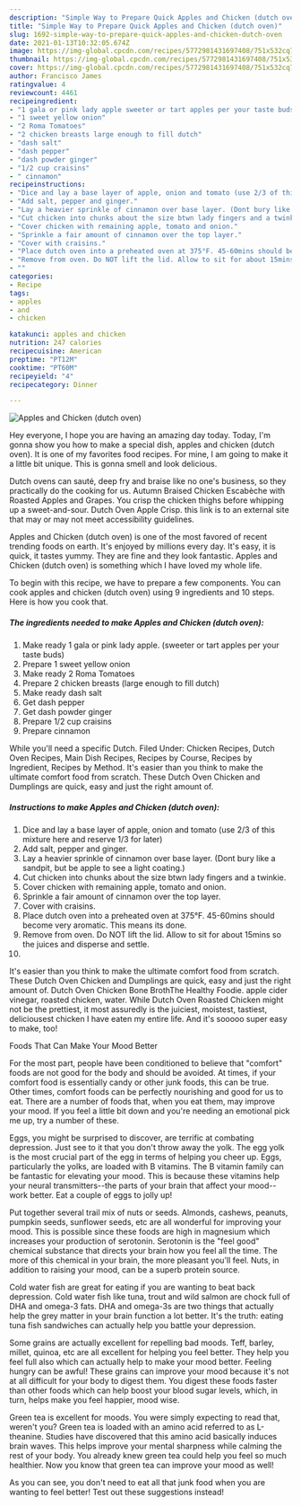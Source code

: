 ```yaml
---
description: "Simple Way to Prepare Quick Apples and Chicken (dutch oven)"
title: "Simple Way to Prepare Quick Apples and Chicken (dutch oven)"
slug: 1692-simple-way-to-prepare-quick-apples-and-chicken-dutch-oven
date: 2021-01-13T10:32:05.674Z
image: https://img-global.cpcdn.com/recipes/5772981431697408/751x532cq70/apples-and-chicken-dutch-oven-recipe-main-photo.jpg
thumbnail: https://img-global.cpcdn.com/recipes/5772981431697408/751x532cq70/apples-and-chicken-dutch-oven-recipe-main-photo.jpg
cover: https://img-global.cpcdn.com/recipes/5772981431697408/751x532cq70/apples-and-chicken-dutch-oven-recipe-main-photo.jpg
author: Francisco James
ratingvalue: 4
reviewcount: 4461
recipeingredient:
- "1 gala or pink lady apple sweeter or tart apples per your taste buds"
- "1 sweet yellow onion"
- "2 Roma Tomatoes"
- "2 chicken breasts large enough to fill dutch"
- "dash salt"
- "dash pepper"
- "dash powder ginger"
- "1/2 cup craisins"
- " cinnamon"
recipeinstructions:
- "Dice and lay a base layer of apple, onion and tomato (use 2/3 of this mixture here and reserve 1/3 for later)"
- "Add salt, pepper and ginger."
- "Lay a heavier sprinkle of cinnamon over base layer. (Dont bury like a sandpit, but be apple to see a light coating.)"
- "Cut chicken into chunks about the size btwn lady fingers and a twinkie."
- "Cover chicken with remaining apple, tomato and onion."
- "Sprinkle a fair amount of cinnamon over the top layer."
- "Cover with craisins."
- "Place dutch oven into a preheated oven at 375°F. 45-60mins should become very aromatic. This means its done."
- "Remove from oven. Do NOT lift the lid. Allow to sit for about 15mins so the juices and disperse and settle."
- ""
categories:
- Recipe
tags:
- apples
- and
- chicken

katakunci: apples and chicken 
nutrition: 247 calories
recipecuisine: American
preptime: "PT12M"
cooktime: "PT60M"
recipeyield: "4"
recipecategory: Dinner

---
```



![Apples and Chicken (dutch oven)](https://img-global.cpcdn.com/recipes/5772981431697408/751x532cq70/apples-and-chicken-dutch-oven-recipe-main-photo.jpg)

Hey everyone, I hope you are having an amazing day today. Today, I'm gonna show you how to make a special dish, apples and chicken (dutch oven). It is one of my favorites food recipes. For mine, I am going to make it a little bit unique. This is gonna smell and look delicious.

Dutch ovens can sauté, deep fry and braise like no one&#39;s business, so they practically do the cooking for us. Autumn Braised Chicken Escabèche with Roasted Apples and Grapes. You crisp the chicken thighs before whipping up a sweet-and-sour. Dutch Oven Apple Crisp. this link is to an external site that may or may not meet accessibility guidelines.

Apples and Chicken (dutch oven) is one of the most favored of recent trending foods on earth. It's enjoyed by millions every day. It's easy, it is quick, it tastes yummy. They are fine and they look fantastic. Apples and Chicken (dutch oven) is something which I have loved my whole life.


To begin with this recipe, we have to prepare a few components. You can cook apples and chicken (dutch oven) using 9 ingredients and 10 steps. Here is how you cook that.

<!--inarticleads1-->

##### The ingredients needed to make Apples and Chicken (dutch oven):

1. Make ready 1 gala or pink lady apple. (sweeter or tart apples per your taste buds)
1. Prepare 1 sweet yellow onion
1. Make ready 2 Roma Tomatoes
1. Prepare 2 chicken breasts (large enough to fill dutch)
1. Make ready dash salt
1. Get dash pepper
1. Get dash powder ginger
1. Prepare 1/2 cup craisins
1. Prepare  cinnamon


While you&#39;ll need a specific Dutch. Filed Under: Chicken Recipes, Dutch Oven Recipes, Main Dish Recipes, Recipes by Course, Recipes by Ingredient, Recipes by Method. It&#39;s easier than you think to make the ultimate comfort food from scratch. These Dutch Oven Chicken and Dumplings are quick, easy and just the right amount of. 

<!--inarticleads2-->

##### Instructions to make Apples and Chicken (dutch oven):

1. Dice and lay a base layer of apple, onion and tomato (use 2/3 of this mixture here and reserve 1/3 for later)
1. Add salt, pepper and ginger.
1. Lay a heavier sprinkle of cinnamon over base layer. (Dont bury like a sandpit, but be apple to see a light coating.)
1. Cut chicken into chunks about the size btwn lady fingers and a twinkie.
1. Cover chicken with remaining apple, tomato and onion.
1. Sprinkle a fair amount of cinnamon over the top layer.
1. Cover with craisins.
1. Place dutch oven into a preheated oven at 375°F. 45-60mins should become very aromatic. This means its done.
1. Remove from oven. Do NOT lift the lid. Allow to sit for about 15mins so the juices and disperse and settle.
1. 


It&#39;s easier than you think to make the ultimate comfort food from scratch. These Dutch Oven Chicken and Dumplings are quick, easy and just the right amount of. Dutch Oven Chicken Bone BrothThe Healthy Foodie. apple cider vinegar, roasted chicken, water. While Dutch Oven Roasted Chicken might not be the prettiest, it most assuredly is the juiciest, moistest, tastiest, deliciousest chicken I have eaten my entire life. And it&#39;s sooooo super easy to make, too! 

Foods That Can Make Your Mood Better


For the most part, people have been conditioned to believe that "comfort" foods are not good for the body and should be avoided. At times, if your comfort food is essentially candy or other junk foods, this can be true. Other times, comfort foods can be perfectly nourishing and good for us to eat. There are a number of foods that, when you eat them, may improve your mood. If you feel a little bit down and you're needing an emotional pick me up, try a number of these.

Eggs, you might be surprised to discover, are terrific at combating depression. Just see to it that you don't throw away the yolk. The egg yolk is the most crucial part of the egg in terms of helping you cheer up. Eggs, particularly the yolks, are loaded with B vitamins. The B vitamin family can be fantastic for elevating your mood. This is because these vitamins help your neural transmitters--the parts of your brain that affect your mood--work better. Eat a couple of eggs to jolly up!

Put together several trail mix of nuts or seeds. Almonds, cashews, peanuts, pumpkin seeds, sunflower seeds, etc are all wonderful for improving your mood. This is possible since these foods are high in magnesium which increases your production of serotonin. Serotonin is the "feel good" chemical substance that directs your brain how you feel all the time. The more of this chemical in your brain, the more pleasant you'll feel. Nuts, in addition to raising your mood, can be a superb protein source.

Cold water fish are great for eating if you are wanting to beat back depression. Cold water fish like tuna, trout and wild salmon are chock full of DHA and omega-3 fats. DHA and omega-3s are two things that actually help the grey matter in your brain function a lot better. It's the truth: eating tuna fish sandwiches can actually help you battle your depression. 

Some grains are actually excellent for repelling bad moods. Teff, barley, millet, quinoa, etc are all excellent for helping you feel better. They help you feel full also which can actually help to make your mood better. Feeling hungry can be awful! These grains can improve your mood because it's not at all difficult for your body to digest them. You digest these foods faster than other foods which can help boost your blood sugar levels, which, in turn, helps make you feel happier, mood wise.

Green tea is excellent for moods. You were simply expecting to read that, weren't you? Green tea is loaded with an amino acid referred to as L-theanine. Studies have discovered that this amino acid basically induces brain waves. This helps improve your mental sharpness while calming the rest of your body. You already knew green tea could help you feel so much healthier. Now you know that green tea can improve your mood as well!

As you can see, you don't need to eat all that junk food when you are wanting to feel better! Test out  these suggestions  instead!

